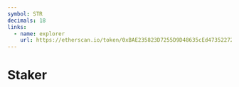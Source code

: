 ```yaml
---
symbol: STR
decimals: 18
links:
  - name: explorer
    url: https://etherscan.io/token/0xBAE235823D7255D9D48635cEd4735227244Cd583
---
```


# Staker

